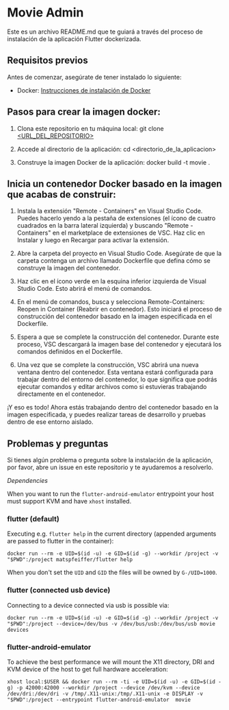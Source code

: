 # Movie Admin

Este es un archivo README.md que te guiará a través del proceso de instalación de la aplicación Flutter dockerizada.

## Requisitos previos

Antes de comenzar, asegúrate de tener instalado lo siguiente:

- Docker: [Instrucciones de instalación de Docker](https://docs.docker.com/get-docker/)

## Pasos para crear la imagen docker:

1. Clona este repositorio en tu máquina local:
git clone [<URL_DEL_REPOSITORIO>](https://github.com/NicolasSebastianEstigarribia/Flutter-MovieAdmin/)

2. Accede al directorio de la aplicación:
cd <directorio_de_la_aplicacion>

3. Construye la imagen Docker de la aplicación:
docker build -t movie .

## Inicia un contenedor Docker basado en la imagen que acabas de construir:

1. Instala la extensión "Remote - Containers" en Visual Studio Code. Puedes hacerlo yendo a la pestaña de extensiones (el ícono de cuatro cuadrados en la barra lateral izquierda) y buscando "Remote - Containers" en el marketplace de extensiones de VSC. Haz clic en Instalar y luego en Recargar para activar la extensión.

2. Abre la carpeta del proyecto en Visual Studio Code. Asegúrate de que la carpeta contenga un archivo llamado Dockerfile que defina cómo se construye la imagen del contenedor.

3. Haz clic en el ícono verde en la esquina inferior izquierda de Visual Studio Code. Esto abrirá el menú de comandos.

4. En el menú de comandos, busca y selecciona Remote-Containers: Reopen in Container (Reabrir en contenedor). Esto iniciará el proceso de construcción del contenedor basado en la imagen especificada en el Dockerfile.

5. Espera a que se complete la construcción del contenedor. Durante este proceso, VSC descargará la imagen base del contenedor y ejecutará los comandos definidos en el Dockerfile.

6. Una vez que se complete la construcción, VSC abrirá una nueva ventana dentro del contenedor. Esta ventana estará configurada para trabajar dentro del entorno del contenedor, lo que significa que podrás ejecutar comandos y editar archivos como si estuvieras trabajando directamente en el contenedor.

¡Y eso es todo! Ahora estás trabajando dentro del contenedor basado en la imagen especificada, y puedes realizar tareas de desarrollo y pruebas dentro de ese entorno aislado.

## Problemas y preguntas

Si tienes algún problema o pregunta sobre la instalación de la aplicación, por favor, abre un issue en este repositorio y te ayudaremos a resolverlo.

_Dependencies_

When you want to run the `flutter-android-emulator` entrypoint your host must support KVM and have `xhost` installed.

### flutter (default)

Executing e.g. `flutter help` in the current directory (appended arguments are passed to flutter in the container):

```shell
docker run --rm -e UID=$(id -u) -e GID=$(id -g) --workdir /project -v "$PWD":/project matspfeiffer/flutter help
```

When you don't set the `UID` and `GID` the files will be owned by `G-/UID=1000`.

### flutter (connected usb device)

Connecting to a device connected via usb is possible via:

```shell
docker run --rm -e UID=$(id -u) -e GID=$(id -g) --workdir /project -v "$PWD":/project --device=/dev/bus -v /dev/bus/usb:/dev/bus/usb movie devices
```

### flutter-android-emulator

To achieve the best performance we will mount the X11 directory, DRI and KVM device of the host to get full hardware acceleration:

```shell
xhost local:$USER && docker run --rm -ti -e UID=$(id -u) -e GID=$(id -g) -p 42000:42000 --workdir /project --device /dev/kvm --device /dev/dri:/dev/dri -v /tmp/.X11-unix:/tmp/.X11-unix -e DISPLAY -v "$PWD":/project --entrypoint flutter-android-emulator  movie
```





